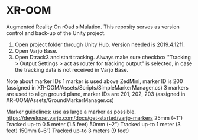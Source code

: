 # XR-OOM
Augmented Reality On rOad siMulation. This reposity serves as version control and back-up of the Unity project.

1. Open project folder through Unity Hub. Version needed is 2019.4.12f1.
2. Open Varjo Base.
3. Open Dtrack3 and start tracking. Always make sure checkbox "Tracking > Output Settings > act as router for tracking output" is selected, in case the tracking data is not received in Varjo Base.

Note about marker IDs
1 marker is used above ZedMini, marker ID is 200 (assigned in XR-OOM/Assets/Scripts/SimpleMarkerManager.cs)
3 markers are used to align ground plane, marker IDs are 201, 202, 203 (assigned in XR-OOM/Assets/GroundMarkerManager.cs)

Marker guidelines: use as large a marker as possible. https://developer.varjo.com/docs/get-started/varjo-markers
25mm (~1”) Tracked up-to 0.5 meter (1.5 feet) 
50mm (~2”) Tracked up-to 1 meter (3 feet) 
150mm (~6”) Tracked up-to 3 meters (9 feet)

